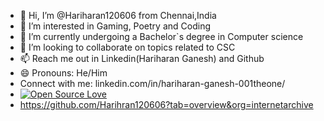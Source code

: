- 👋 Hi, I’m @Hariharan120606 from Chennai,India
- 👀 I’m interested in Gaming, Poetry and Coding
- 🌱 I’m currently undergoing a Bachelor`s degree in Computer science
- 💞️ I’m looking to collaborate on topics related to CSC
- 📫 Reach me out in Linkedin(Hariharan Ganesh) and Github 
- 😄 Pronouns: He/Him
- Connect with me: linkedin.com/in/hariharan-ganesh-001theone/
- [![Open Source Love](https://badges.frapsoft.com/os/v2/open-source.png?v=103)](https://github.com/ellerbrock/open-source-badges/)
- https://github.com/Harihran120606?tab=overview&org=internetarchive
